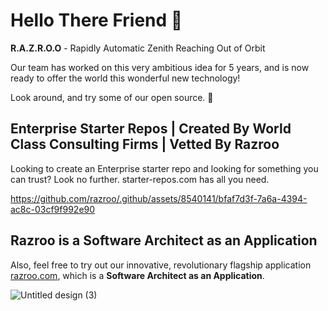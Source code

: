# Hello There Friend 👋

**R.A.Z.R.O.O** - Rapidly Automatic Zenith Reaching Out of Orbit

Our team has worked on this very ambitious idea for 5 years, and is now ready to offer the world this wonderful new technology! 

Look around, and try some of our open source. 👀

## Enterprise Starter Repos | Created By World Class Consulting Firms | Vetted By Razroo

Looking to create an Enterprise starter repo and looking for something you can trust? Look no further. starter-repos.com has all you need.

https://github.com/razroo/.github/assets/8540141/bfaf7d3f-7a6a-4394-ac8c-03cf9f992e90

## Razroo is a Software Architect as an Application 

Also, feel free to try out our innovative, revolutionary flagship application [razroo.com](http://razroo.com), which is a **Software Architect as an Application**.

![Untitled design (3)](https://github.com/razroo/.github/assets/8540141/99569351-cf4d-4eb9-8fd6-01e743260633)


